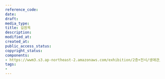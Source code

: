 ```yaml
---
reference_code: 
date: 
draft: 
media_type: 
title: 길원옥
description: 
modified_at: 
created_at: 
public_access_status: 
copyright_status: 
components:
- https://wwm3.s3.ap-northeast-2.amazonaws.com/exhibition/2층+전시/생애관/할머니들/길원옥.jpg
tags:
- 
---
```

